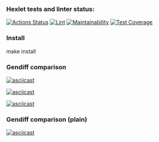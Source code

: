 ### Hexlet tests and linter status:
[![Actions Status](https://github.com/qasik228/backend-project-lvl2/workflows/hexlet-check/badge.svg)](https://github.com/qasik228/backend-project-lvl2/actions)
[![Lint](https://github.com/qasik228/backend-project-lvl2/actions/workflows/lint.yml/badge.svg)](https://github.com/qasik228/backend-project-lvl2/actions/workflows/lint.yml)
[![Maintainability](https://api.codeclimate.com/v1/badges/75526877f6472f791d3c/maintainability)](https://codeclimate.com/github/qasik228/backend-project-lvl2/maintainability)
[![Test Coverage](https://api.codeclimate.com/v1/badges/75526877f6472f791d3c/test_coverage)](https://codeclimate.com/github/qasik228/backend-project-lvl2/test_coverage)

### Install
make install

### Gendiff comparison
[![asciicast](https://asciinema.org/a/5f1H0QlAKlYBf2JQzK5KDtxd2.svg)](https://asciinema.org/a/5f1H0QlAKlYBf2JQzK5KDtxd2)

[![asciicast](https://asciinema.org/a/cREtcVPAkxVSeS1gnLTf1SZKZ.svg)](https://asciinema.org/a/cREtcVPAkxVSeS1gnLTf1SZKZ)

[![asciicast](https://asciinema.org/a/TKJ5cB11rr19A8GPx58CxChrD.svg)](https://asciinema.org/a/TKJ5cB11rr19A8GPx58CxChrD)

### Gendiff comparison (plain)

[![asciicast](https://asciinema.org/a/60JETbjABDkqpekxh8r3KPvVO.svg)](https://asciinema.org/a/60JETbjABDkqpekxh8r3KPvVO)